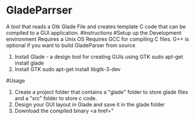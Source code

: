 # GladeParrser
A tool that reads a Gtk Glade File and creates template C code that can be compiled to a GUI application. 
#Instructions
#Setup up the Development environment
Requires a Unix OS
Requires GCC for compiling C files. G++ is optional if you want to build GladeParser from source
1. Install Glade - a design tool for creating GUIs using GTK
sudo apt-get install glade
2. Install GTK
sudo apt-get install libgtk-3-dev

#Usage
1. Create a project folder that contains a "glade" folder to store glade files and a "src" folder to store c code.
2. Design your GUI layout in Glade and save it in the glade folder
3. Download the compiled binary <a href="
